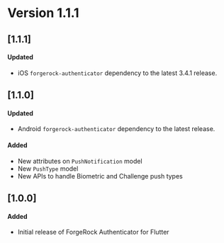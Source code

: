 # Version 1.1.1

## [1.1.1]

#### Updated

- iOS `forgerock-authenticator` dependency to the latest 3.4.1 release.

## [1.1.0]

#### Updated

- Android `forgerock-authenticator` dependency to the latest release.

#### Added
- New attributes on `PushNotification` model
- New `PushType` model
- New APIs to handle Biometric and Challenge push types

## [1.0.0]

#### Added
- Initial release of ForgeRock Authenticator for Flutter

